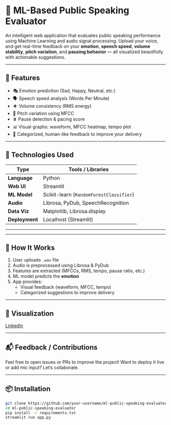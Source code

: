 # 🎤 ML-Based Public Speaking Evaluator

An intelligent web application that evaluates public speaking performance using Machine Learning and audio signal processing. Upload your voice, and get real-time feedback on your **emotion**, **speech speed**, **volume stability**, **pitch variation**, and **pausing behavior** — all visualized beautifully with actionable suggestions.

---

## 🚀 Features

- 🎭 Emotion prediction (Sad, Happy, Neutral, etc.)
- 🗣️ Speech speed analysis (Words Per Minute)
- 🔉 Volume consistency (RMS energy)
- 🎵 Pitch variation using MFCC
- ⏸️ Pause detection & pacing score
- 📊 Visual graphs: waveform, MFCC heatmap, tempo plot
- 🧠 Categorized, human-like feedback to improve your delivery

---

## 🧠 Technologies Used

| Type           | Tools / Libraries                            |
|----------------|-----------------------------------------------|
| **Language**   | Python                                        |
| **Web UI**     | Streamlit                                     |
| **ML Model**   | Scikit-learn (`RandomForestClassifier`)       |
| **Audio**      | Librosa, PyDub, SpeechRecognition             |
| **Data Viz**   | Matplotlib, Librosa.display                   |
| **Deployment** | Localhost (Streamlit)                         |

---


---

## 🧪 How It Works

1. User uploads `.wav`  file
2. Audio is preprocessed using Librosa & PyDub
3. Features are extracted (MFCCs, RMS, tempo, pause ratio, etc.)
4. ML model predicts the **emotion**
5. App provides:
   - Visual feedback (waveform, MFCC, tempo)
   - Categorized suggestions to improve delivery

---

## 📸 Visualization

[LinkedIn](https://www.linkedin.com/posts/ali-ashir-3bb590257_aliashir-machinelearning-publicspeaking-activity-7335010123599216641-ALKs?utm_source=share&utm_medium=member_desktop&rcm=ACoAAD9Ehz8B3F06Xk6O3RVLyYiiMwgY_wGWhSo)

---

## 📬 Feedback / Contributions
Feel free to open issues or PRs to improve the project!
Want to deploy it live or add mic input? Let’s collaborate.

---

## 📦 Installation

```bash
git clone https://github.com/your-username/ml-public-speaking-evaluator.git
cd ml-public-speaking-evaluator
pip install -r requirements.txt
streamlit run app.py


